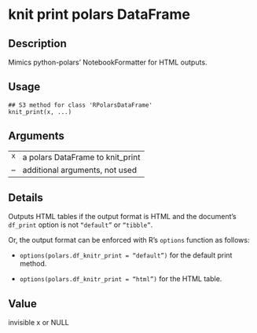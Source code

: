 

# knit print polars DataFrame

## Description

Mimics python-polars’ NotebookFormatter for HTML outputs.

## Usage

<pre><code class='language-R'>## S3 method for class 'RPolarsDataFrame'
knit_print(x, ...)
</code></pre>

## Arguments

<table>
<tr>
<td style="white-space: nowrap; font-family: monospace; vertical-align: top">
<code id="x">x</code>
</td>
<td>
a polars DataFrame to knit_print
</td>
</tr>
<tr>
<td style="white-space: nowrap; font-family: monospace; vertical-align: top">
<code id="...">…</code>
</td>
<td>
additional arguments, not used
</td>
</tr>
</table>

## Details

Outputs HTML tables if the output format is HTML and the document’s
<code>df_print</code> option is not <code>“default”</code> or
<code>“tibble”</code>.

Or, the output format can be enforced with R’s <code>options</code>
function as follows:

<ul>
<li>

<code>options(polars.df_knitr_print = “default”)</code> for the default
print method.

</li>
<li>

<code>options(polars.df_knitr_print = “html”)</code> for the HTML table.

</li>
</ul>

## Value

invisible x or NULL
